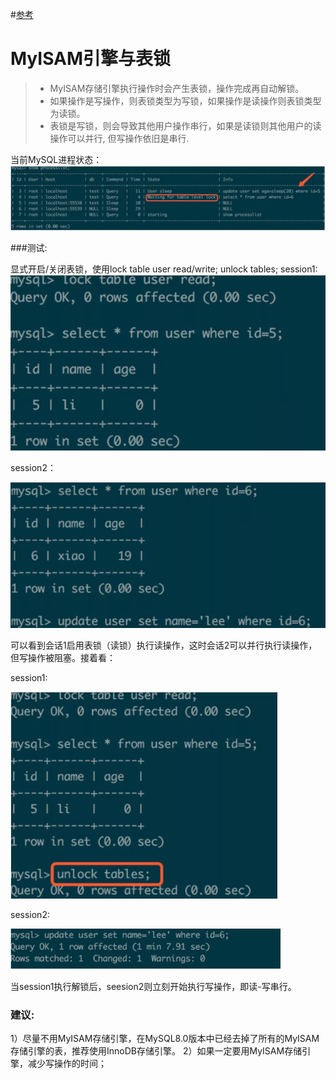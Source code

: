 #[参考](https://mp.weixin.qq.com/s/tQwasQGqqG85eLx4Cl4L9A)

# MyISAM引擎与表锁
> * MyISAM存储引擎执行操作时会产生表锁，操作完成再自动解锁。
> * 如果操作是写操作，则表锁类型为写锁，如果操作是读操作则表锁类型为读锁。
> * 表锁是写锁，则会导致其他用户操作串行，如果是读锁则其他用户的读操作可以并行, 但写操作依旧是串行.

当前MySQL进程状态：
![](img/1240-20200514234957681.png)


###测试: 

显式开启/关闭表锁，使用lock table user read/write; unlock tables;
session1:
![](img/1240-20200514235008773.png)

session2：

![](img/1240-20200514235027934.png)

可以看到会话1启用表锁（读锁）执行读操作，这时会话2可以并行执行读操作，但写操作被阻塞。接着看：

session1:

![](img/1240-20200514235041420.png)

session2:

![](img/1240-20200514235045102.png)


当session1执行解锁后，seesion2则立刻开始执行写操作，即读-写串行。

### 建议: 
1）尽量不用MyISAM存储引擎，在MySQL8.0版本中已经去掉了所有的MyISAM存储引擎的表，推荐使用InnoDB存储引擎。
2）如果一定要用MyISAM存储引擎，减少写操作的时间；